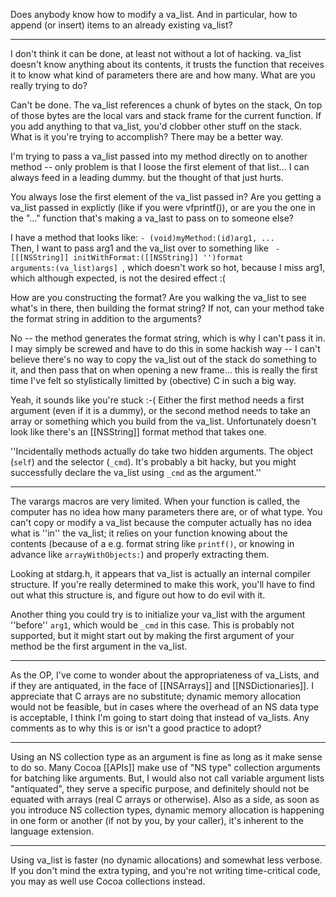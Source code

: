 Does anybody know how to modify a va_list.  And in particular, how to append (or insert) items to an already existing va_list?

----

I don't think it can be done, at least not without a lot of hacking. va_list doesn't know anything about its contents, it trusts the function that receives it to know what kind of parameters there are and how many. What are you really trying to do?

Can't be done.  The va_list references a chunk of bytes on the stack,  On top of those bytes are the local vars and stack frame for the current function.  If you add anything to that va_list, you'd clobber other stuff on the stack.  What is it you're trying to accomplish?  There may be a better way.

I'm trying to pass a va_list passed into my method directly on to another method -- only problem is that I loose the first element of that list... I can always feed in a leading dummy. but the thought of that just hurts.

You always lose the first element of the va_list passed in? Are you getting a va_list passed in explictly (like if you were vfprintf()), or are you the one in the "..." function that's making a va_last to pass on to someone else?

I have a method that looks like:  <code>- (void)myMethod:(id)arg1, ... </code>  Then, I want to pass arg1 and the va_list over to something like <code> - [[[NSString]] initWithFormat:([[NSString]] '')format arguments:(va_list)args] </code>, which doesn't work so hot, because I miss arg1, which although expected, is not the desired effect :(

How are you constructing the format?  Are you walking the va_list to see what's in there, then building the format string?  If not, can your method take the format string in addition to the arguments?

No -- the method generates the format string, which is why I can't pass it in.  I may simply be screwed and have to do this in some hackish way -- I can't believe there's no way to copy the va_list out of the stack do something to it, and then pass that on when opening a new frame... this is really the first time I've felt so stylistically limitted by (obective) C in such a big way.

Yeah, it sounds like you're stuck :-(  Either the first method needs a first argument (even if it is a dummy), or the second method needs to take an array or something which you build from the va_list.  Unfortunately doesn't look like there's an [[NSString]] format method that takes one.

''Incidentally methods actually do take two hidden arguments. The object (<code>self</code>) and the selector (<code>_cmd</code>). It's probably a bit hacky, but you might successfully declare the va_list using <code>_cmd</code> as the argument.''

----

The varargs macros are very limited. When your function is called, the computer has no idea how many parameters there are, or of what type. You can't copy or modify a va_list because the computer actually has no idea what is ''in'' the va_list; it relies on your function knowing about the contents (because of a e.g. format string like <code>printf()</code>, or knowing in advance like <code>arrayWithObjects:</code>) and properly extracting them.

Looking at stdarg.h, it appears that va_list is actually an internal compiler structure. If you're really determined to make this work, you'll have to find out what this structure is, and figure out how to do evil with it.

Another thing you could try is to initialize your va_list with the argument ''before'' <code>arg1</code>, which would be <code>_cmd</code> in this case. This is probably not supported, but it might start out by making the first argument of your method be the first argument in the va_list.

----

As the OP, I've come to wonder about the appropriateness of va_Lists, and if they are antiquated, in the face of [[NSArrays]] and [[NSDictionaries]].  I appreciate that C arrays are no substitute; dynamic memory allocation would not be feasible, but in cases where the overhead of an NS data type is acceptable, I think I'm going to start doing that instead of va_lists.  Any comments as to why this is or isn't a good practice to adopt?

----

Using an NS collection type as an argument is fine as long as it make sense to do so.  Many Cocoa [[APIs]] make use of "NS type" collection arguments for batching like arguments.  But, I would also not call variable argument lists "antiquated", they serve a specific purpose, and definitely should not be equated with arrays (real C arrays or otherwise). Also as a side, as soon as you introduce NS collection types, dynamic memory allocation is happening in one form or another (if not by you, by your caller), it's inherent to the language extension.

----

Using va_list is faster (no dynamic allocations) and somewhat less verbose. If you don't mind the extra typing, and you're not writing time-critical code, you may as well use Cocoa collections instead.